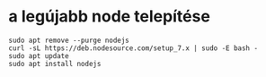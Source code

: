 # a legújabb node telepítése
````
sudo apt remove --purge nodejs
curl -sL https://deb.nodesource.com/setup_7.x | sudo -E bash -
sudo apt update
sudo apt install nodejs
````
